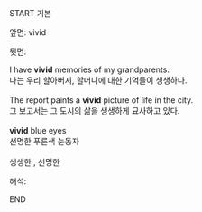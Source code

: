 START
기본

앞면:
vivid


뒷면:
<div>I have <strong>vivid</strong> memories of my grandparents. </div><div><div>나는 우리 할아버지, 할머니에 대한 기억들이 생생하다.</div></div><div><br></div><div><div>The report paints a <strong>vivid</strong> picture of life in the city. </div><div><div>그 보고서는 그 도시의 삶을 생생하게 묘사하고 있다.</div></div></div><div><br></div><div><div><b>vivid</b> blue eyes </div><div>선명한 푸른색 눈동자</div></div><div><br></div><div>생생한 , 선명한</div>


해석:

END